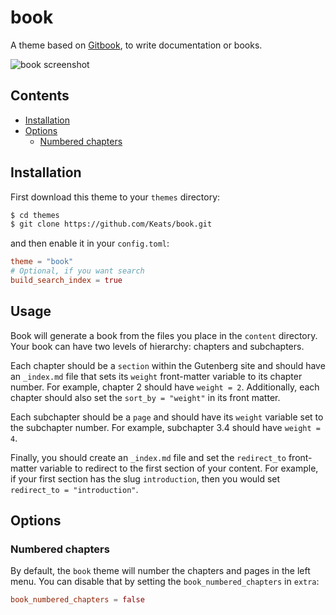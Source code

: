 # book

A theme based on [Gitbook](https://www.gitbook.com), to write documentation
or books.

![book screenshot](https://github.com/Keats/book/blob/master/screenshot.png?raw=true)


## Contents

- [Installation](#installation)
- [Options](#options)
  - [Numbered chapters](#numbered-chapters)

## Installation
First download this theme to your `themes` directory:

```bash
$ cd themes
$ git clone https://github.com/Keats/book.git
```
and then enable it in your `config.toml`:

```toml
theme = "book"
# Optional, if you want search
build_search_index = true
```

## Usage
Book will generate a book from the files you place in the `content` directory.  Your book
can have two levels of hierarchy: chapters and subchapters.

Each chapter should be a `section` within the Gutenberg site and should have an `_index.md`
file that sets its `weight` front-matter variable to its chapter number.  For example,
chapter 2 should have `weight = 2`.  Additionally, each chapter should also set the
`sort_by = "weight"` in its front matter.

Each subchapter should be a `page` and should have its `weight` variable set to the subchapter
number.  For example, subchapter 3.4 should have `weight = 4`.

Finally, you should create an `_index.md` file and set the `redirect_to` front-matter variable
to redirect to the first section of your content.  For example, if your first section has the
slug `introduction`, then you would set `redirect_to = "introduction"`.

## Options

### Numbered chapters
By default, the `book` theme will number the chapters and pages in the left menu.
You can disable that by setting the `book_numbered_chapters` in `extra`:

```toml
book_numbered_chapters = false
```
